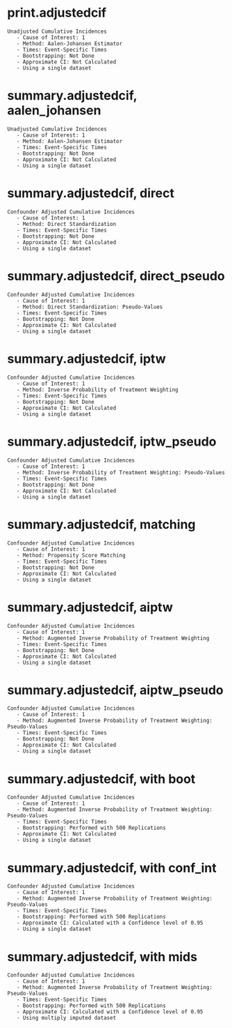 # print.adjustedcif

    Unadjusted Cumulative Incidences 
       - Cause of Interest: 1
       - Method: Aalen-Johansen Estimator
       - Times: Event-Specific Times
       - Bootstrapping: Not Done
       - Approximate CI: Not Calculated
       - Using a single dataset

# summary.adjustedcif, aalen_johansen

    Unadjusted Cumulative Incidences 
       - Cause of Interest: 1
       - Method: Aalen-Johansen Estimator
       - Times: Event-Specific Times
       - Bootstrapping: Not Done
       - Approximate CI: Not Calculated
       - Using a single dataset

# summary.adjustedcif, direct

    Confounder Adjusted Cumulative Incidences 
       - Cause of Interest: 1
       - Method: Direct Standardization
       - Times: Event-Specific Times
       - Bootstrapping: Not Done
       - Approximate CI: Not Calculated
       - Using a single dataset

# summary.adjustedcif, direct_pseudo

    Confounder Adjusted Cumulative Incidences 
       - Cause of Interest: 1
       - Method: Direct Standardization: Pseudo-Values
       - Times: Event-Specific Times
       - Bootstrapping: Not Done
       - Approximate CI: Not Calculated
       - Using a single dataset

# summary.adjustedcif, iptw

    Confounder Adjusted Cumulative Incidences 
       - Cause of Interest: 1
       - Method: Inverse Probability of Treatment Weighting
       - Times: Event-Specific Times
       - Bootstrapping: Not Done
       - Approximate CI: Not Calculated
       - Using a single dataset

# summary.adjustedcif, iptw_pseudo

    Confounder Adjusted Cumulative Incidences 
       - Cause of Interest: 1
       - Method: Inverse Probability of Treatment Weighting: Pseudo-Values
       - Times: Event-Specific Times
       - Bootstrapping: Not Done
       - Approximate CI: Not Calculated
       - Using a single dataset

# summary.adjustedcif, matching

    Confounder Adjusted Cumulative Incidences 
       - Cause of Interest: 1
       - Method: Propensity Score Matching
       - Times: Event-Specific Times
       - Bootstrapping: Not Done
       - Approximate CI: Not Calculated
       - Using a single dataset

# summary.adjustedcif, aiptw

    Confounder Adjusted Cumulative Incidences 
       - Cause of Interest: 1
       - Method: Augmented Inverse Probability of Treatment Weighting
       - Times: Event-Specific Times
       - Bootstrapping: Not Done
       - Approximate CI: Not Calculated
       - Using a single dataset

# summary.adjustedcif, aiptw_pseudo

    Confounder Adjusted Cumulative Incidences 
       - Cause of Interest: 1
       - Method: Augmented Inverse Probability of Treatment Weighting: Pseudo-Values
       - Times: Event-Specific Times
       - Bootstrapping: Not Done
       - Approximate CI: Not Calculated
       - Using a single dataset

# summary.adjustedcif, with boot

    Confounder Adjusted Cumulative Incidences 
       - Cause of Interest: 1
       - Method: Augmented Inverse Probability of Treatment Weighting: Pseudo-Values
       - Times: Event-Specific Times
       - Bootstrapping: Performed with 500 Replications
       - Approximate CI: Not Calculated
       - Using a single dataset

# summary.adjustedcif, with conf_int

    Confounder Adjusted Cumulative Incidences 
       - Cause of Interest: 1
       - Method: Augmented Inverse Probability of Treatment Weighting: Pseudo-Values
       - Times: Event-Specific Times
       - Bootstrapping: Performed with 500 Replications
       - Approximate CI: Calculated with a Confidence level of 0.95
       - Using a single dataset

# summary.adjustedcif, with mids

    Confounder Adjusted Cumulative Incidences 
       - Cause of Interest: 1
       - Method: Augmented Inverse Probability of Treatment Weighting: Pseudo-Values
       - Times: Event-Specific Times
       - Bootstrapping: Performed with 500 Replications
       - Approximate CI: Calculated with a Confidence level of 0.95
       - Using multiply imputed dataset

